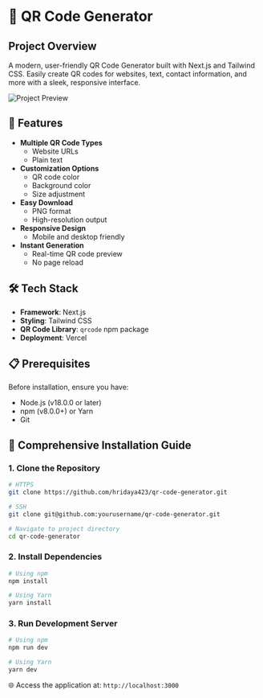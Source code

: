 # 🔲 QR Code Generator

## Project Overview

A modern, user-friendly QR Code Generator built with Next.js and Tailwind CSS. Easily create QR codes for websites, text, contact information, and more with a sleek, responsive interface.

![Project Preview](https://cloud-850cgly3n-hack-club-bot.vercel.app/0image.png)

## 🌟 Features

- **Multiple QR Code Types**
  - Website URLs
  - Plain text
- **Customization Options**
  - QR code color
  - Background color
  - Size adjustment
- **Easy Download**
  - PNG format
  - High-resolution output
- **Responsive Design**
  - Mobile and desktop friendly
- **Instant Generation**
  - Real-time QR code preview
  - No page reload

## 🛠 Tech Stack

- **Framework**: Next.js
- **Styling**: Tailwind CSS
- **QR Code Library**: `qrcode` npm package
- **Deployment**: Vercel

## 📋 Prerequisites

Before installation, ensure you have:
- Node.js (v18.0.0 or later)
- npm (v8.0.0+) or Yarn
- Git

## 🔧 Comprehensive Installation Guide

### 1. Clone the Repository

```bash
# HTTPS
git clone https://github.com/hridaya423/qr-code-generator.git

# SSH
git clone git@github.com:yourusername/qr-code-generator.git

# Navigate to project directory
cd qr-code-generator
```

### 2. Install Dependencies

```bash
# Using npm
npm install

# Using Yarn
yarn install
```

### 3. Run Development Server

```bash
# Using npm
npm run dev

# Using Yarn
yarn dev
```

🌐 Access the application at: `http://localhost:3000`
